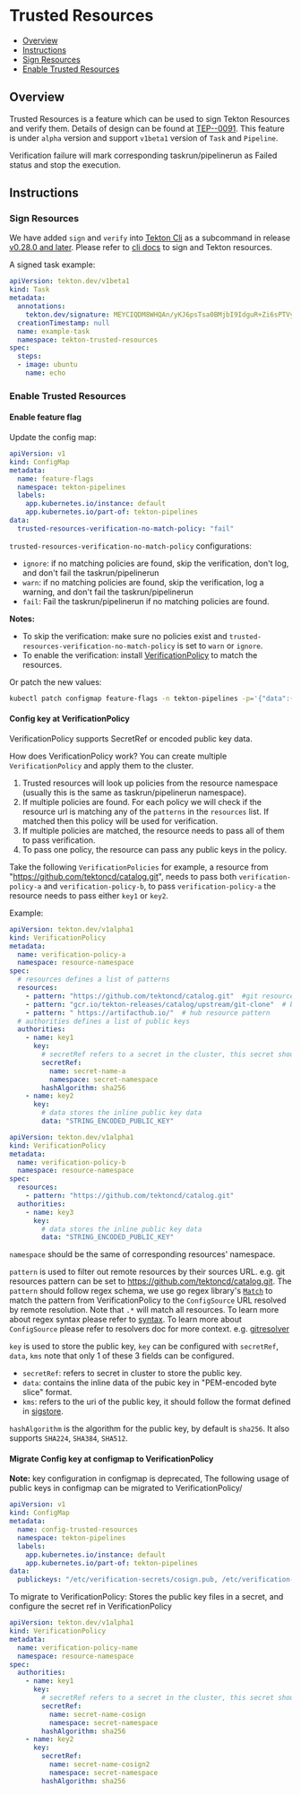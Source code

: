 <!--
---
linkTitle: "Trusted Resources"
weight: 312
---
-->

# Trusted Resources

- [Overview](#overview)
- [Instructions](#Instructions)
 - [Sign Resources](#sign-resources)
 - [Enable Trusted Resources](#enable-trusted-resources)

## Overview

Trusted Resources is a feature which can be used to sign Tekton Resources and verify them. Details of design can be found at [TEP--0091](https://github.com/tektoncd/community/blob/main/teps/0091-trusted-resources.md). This feature is under `alpha` version and support `v1beta1` version of `Task` and `Pipeline`.

Verification failure will mark corresponding taskrun/pipelinerun as Failed status and stop the execution.

## Instructions

### Sign Resources
We have added `sign` and `verify` into [Tekton Cli](https://github.com/tektoncd/cli) as a subcommand in release [v0.28.0 and later](https://github.com/tektoncd/cli/releases/tag/v0.28.0). Please refer to [cli docs](https://github.com/tektoncd/cli/blob/main/docs/cmd/tkn_task_sign.md) to sign and Tekton resources.

A signed task example:
```yaml
apiVersion: tekton.dev/v1beta1
kind: Task
metadata:
  annotations:
    tekton.dev/signature: MEYCIQDM8WHQAn/yKJ6psTsa0BMjbI9IdguR+Zi6sPTVynxv6wIhAMy8JSETHP7A2Ncw7MyA7qp9eLsu/1cCKOjRL1mFXIKV
  creationTimestamp: null
  name: example-task
  namespace: tekton-trusted-resources
spec:
  steps:
  - image: ubuntu
    name: echo
```

### Enable Trusted Resources

#### Enable feature flag

Update the config map:
```yaml
apiVersion: v1
kind: ConfigMap
metadata:
  name: feature-flags
  namespace: tekton-pipelines
  labels:
    app.kubernetes.io/instance: default
    app.kubernetes.io/part-of: tekton-pipelines
data:
  trusted-resources-verification-no-match-policy: "fail"
```

`trusted-resources-verification-no-match-policy` configurations:
 * `ignore`: if no matching policies are found, skip the verification, don't log, and don't fail the taskrun/pipelinerun
 * `warn`:  if no matching policies are found, skip the verification, log a warning, and don't fail the taskrun/pipelinerun
 * `fail`: Fail the taskrun/pipelinerun if no matching policies are found.

 **Notes:**
 * To skip the verification: make sure no policies exist and `trusted-resources-verification-no-match-policy` is set to `warn` or `ignore`.
 * To enable the verification: install [VerificationPolicy](#config-key-at-verificationpolicy) to match the resources.

Or patch the new values:
```bash
kubectl patch configmap feature-flags -n tekton-pipelines -p='{"data":{"trusted-resources-verification-no-match-policy":"fail"}}
```

#### Config key at VerificationPolicy
VerificationPolicy supports SecretRef or encoded public key data.

How does VerificationPolicy work?
You can create multiple `VerificationPolicy` and apply them to the cluster.
1. Trusted resources will look up policies from the resource namespace (usually this is the same as taskrun/pipelinerun namespace).
2. If multiple policies are found. For each policy we will check if the resource url is matching any of the `patterns` in the `resources` list. If matched then this policy will be used for verification.
3. If multiple policies are matched, the resource needs to pass all of them to pass verification.
4. To pass one policy, the resource can pass any public keys in the policy.

Take the following `VerificationPolicies` for example, a resource from "https://github.com/tektoncd/catalog.git", needs to pass both `verification-policy-a` and `verification-policy-b`, to pass `verification-policy-a` the resource needs to pass either `key1` or `key2`.

Example:
```yaml
apiVersion: tekton.dev/v1alpha1
kind: VerificationPolicy
metadata:
  name: verification-policy-a
  namespace: resource-namespace
spec:
  # resources defines a list of patterns
  resources:
    - pattern: "https://github.com/tektoncd/catalog.git"  #git resource pattern
    - pattern: "gcr.io/tekton-releases/catalog/upstream/git-clone"  # bundle resource pattern
    - pattern: " https://artifacthub.io/"  # hub resource pattern
  # authorities defines a list of public keys
  authorities:
    - name: key1
      key:
        # secretRef refers to a secret in the cluster, this secret should contain public keys data
        secretRef:
          name: secret-name-a
          namespace: secret-namespace
        hashAlgorithm: sha256
    - name: key2
      key:
        # data stores the inline public key data
        data: "STRING_ENCODED_PUBLIC_KEY"
```

```yaml
apiVersion: tekton.dev/v1alpha1
kind: VerificationPolicy
metadata:
  name: verification-policy-b
  namespace: resource-namespace
spec:
  resources:
    - pattern: "https://github.com/tektoncd/catalog.git"
  authorities:
    - name: key3
      key:
        # data stores the inline public key data
        data: "STRING_ENCODED_PUBLIC_KEY"
```

`namespace` should be the same of corresponding resources' namespace.

`pattern` is used to filter out remote resources by their sources URL. e.g. git resources pattern can be set to https://github.com/tektoncd/catalog.git. The `pattern` should follow regex schema, we use go regex library's [`Match`](https://pkg.go.dev/regexp#Match) to match the pattern from VerificationPolicy to the `ConfigSource` URL resolved by remote resolution. Note that `.*` will match all resources.
To learn more about regex syntax please refer to [syntax](https://pkg.go.dev/regexp/syntax).
To learn more about `ConfigSource` please refer to resolvers doc for more context. e.g. [gitresolver](./git-resolver.md)

 `key` is used to store the public key, `key` can be configured with `secretRef`, `data`, `kms` note that only 1 of these 3 fields can be configured.

  * `secretRef`: refers to secret in cluster to store the public key.
  * `data`: contains the inline data of the pubic key in "PEM-encoded byte slice" format.
  * `kms`: refers to the uri of the public key, it should follow the format defined in [sigstore](https://docs.sigstore.dev/cosign/kms_support).

`hashAlgorithm` is the algorithm for the public key, by default is `sha256`. It also supports `SHA224`, `SHA384`, `SHA512`.


#### Migrate Config key at configmap to VerificationPolicy
**Note:** key configuration in configmap is deprecated,
The following usage of public keys in configmap can be migrated to VerificationPolicy/

```yaml
apiVersion: v1
kind: ConfigMap
metadata:
  name: config-trusted-resources
  namespace: tekton-pipelines
  labels:
    app.kubernetes.io/instance: default
    app.kubernetes.io/part-of: tekton-pipelines
data:
  publickeys: "/etc/verification-secrets/cosign.pub, /etc/verification-secrets/cosign2.pub"
```

To migrate to VerificationPolicy: Stores the public key files in a secret, and configure the secret ref in VerificationPolicy

```yaml
apiVersion: tekton.dev/v1alpha1
kind: VerificationPolicy
metadata:
  name: verification-policy-name
  namespace: resource-namespace
spec:
  authorities:
    - name: key1
      key:
        # secretRef refers to a secret in the cluster, this secret should contain public keys data
        secretRef:
          name: secret-name-cosign
          namespace: secret-namespace
        hashAlgorithm: sha256
    - name: key2
      key:
        secretRef:
          name: secret-name-cosign2
          namespace: secret-namespace
        hashAlgorithm: sha256
```
